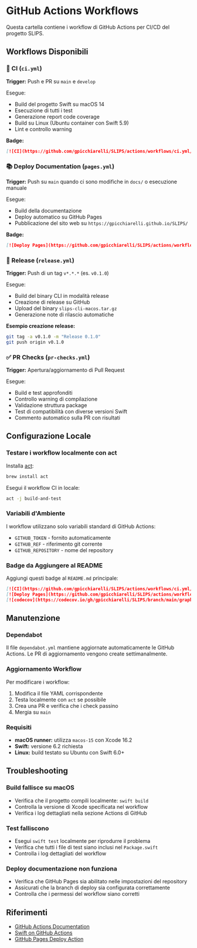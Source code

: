 # GitHub Actions Workflows

Questa cartella contiene i workflow di GitHub Actions per CI/CD del progetto SLIPS.

## Workflows Disponibili

### 🔧 CI (`ci.yml`)
**Trigger:** Push e PR su `main` e `develop`

Esegue:
- Build del progetto Swift su macOS 14
- Esecuzione di tutti i test
- Generazione report code coverage
- Build su Linux (Ubuntu container con Swift 5.9)
- Lint e controllo warning

**Badge:**
```markdown
[![CI](https://github.com/gpicchiarelli/SLIPS/actions/workflows/ci.yml/badge.svg)](https://github.com/gpicchiarelli/SLIPS/actions/workflows/ci.yml)
```

### 📚 Deploy Documentation (`pages.yml`)
**Trigger:** Push su `main` quando ci sono modifiche in `docs/` o esecuzione manuale

Esegue:
- Build della documentazione
- Deploy automatico su GitHub Pages
- Pubblicazione del sito web su `https://gpicchiarelli.github.io/SLIPS/`

**Badge:**
```markdown
[![Deploy Pages](https://github.com/gpicchiarelli/SLIPS/actions/workflows/pages.yml/badge.svg)](https://github.com/gpicchiarelli/SLIPS/actions/workflows/pages.yml)
```

### 🚀 Release (`release.yml`)
**Trigger:** Push di un tag `v*.*.*` (es. `v0.1.0`)

Esegue:
- Build del binary CLI in modalità release
- Creazione di release su GitHub
- Upload del binary `slips-cli-macos.tar.gz`
- Generazione note di rilascio automatiche

**Esempio creazione release:**
```bash
git tag -a v0.1.0 -m "Release 0.1.0"
git push origin v0.1.0
```

### ✅ PR Checks (`pr-checks.yml`)
**Trigger:** Apertura/aggiornamento di Pull Request

Esegue:
- Build e test approfonditi
- Controllo warning di compilazione
- Validazione struttura package
- Test di compatibilità con diverse versioni Swift
- Commento automatico sulla PR con risultati

## Configurazione Locale

### Testare i workflow localmente con act

Installa [act](https://github.com/nektos/act):
```bash
brew install act
```

Esegui il workflow CI in locale:
```bash
act -j build-and-test
```

### Variabili d'Ambiente

I workflow utilizzano solo variabili standard di GitHub Actions:
- `GITHUB_TOKEN` - fornito automaticamente
- `GITHUB_REF` - riferimento git corrente
- `GITHUB_REPOSITORY` - nome del repository

### Badge da Aggiungere al README

Aggiungi questi badge al `README.md` principale:

```markdown
[![CI](https://github.com/gpicchiarelli/SLIPS/actions/workflows/ci.yml/badge.svg)](https://github.com/gpicchiarelli/SLIPS/actions/workflows/ci.yml)
[![Deploy Pages](https://github.com/gpicchiarelli/SLIPS/actions/workflows/pages.yml/badge.svg)](https://github.com/gpicchiarelli/SLIPS/actions/workflows/pages.yml)
[![codecov](https://codecov.io/gh/gpicchiarelli/SLIPS/branch/main/graph/badge.svg)](https://codecov.io/gh/gpicchiarelli/SLIPS)
```

## Manutenzione

### Dependabot
Il file `dependabot.yml` mantiene aggiornate automaticamente le GitHub Actions.
Le PR di aggiornamento vengono create settimanalmente.

### Aggiornamento Workflow

Per modificare i workflow:
1. Modifica il file YAML corrispondente
2. Testa localmente con `act` se possibile
3. Crea una PR e verifica che i check passino
4. Mergia su `main`

### Requisiti

- **macOS runner:** utilizza `macos-15` con Xcode 16.2
- **Swift:** versione 6.2 richiesta
- **Linux:** build testato su Ubuntu con Swift 6.0+

## Troubleshooting

### Build fallisce su macOS
- Verifica che il progetto compili localmente: `swift build`
- Controlla la versione di Xcode specificata nel workflow
- Verifica i log dettagliati nella sezione Actions di GitHub

### Test falliscono
- Esegui `swift test` localmente per riprodurre il problema
- Verifica che tutti i file di test siano inclusi nel `Package.swift`
- Controlla i log dettagliati del workflow

### Deploy documentazione non funziona
- Verifica che GitHub Pages sia abilitato nelle impostazioni del repository
- Assicurati che la branch di deploy sia configurata correttamente
- Controlla che i permessi del workflow siano corretti

## Riferimenti

- [GitHub Actions Documentation](https://docs.github.com/en/actions)
- [Swift on GitHub Actions](https://github.com/swift-actions)
- [GitHub Pages Deploy Action](https://github.com/peaceiris/actions-gh-pages)

